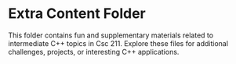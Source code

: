 # Extra Content Folder

This folder contains fun and supplementary materials related to intermediate C++ topics in Csc 211. Explore these files for additional challenges, projects, or interesting C++ applications.
